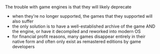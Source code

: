 
The trouble with game engines is that they will likely deprecate
- when they're no longer supported, the games that they supported will also suffer
- the only solution is to have a well-established archive of the game AND the engine, or have it decompiled and reworked into modern OS
- for financial profit reasons, many games disappear entirely in their native form and often only exist as remastered editions by game developers
